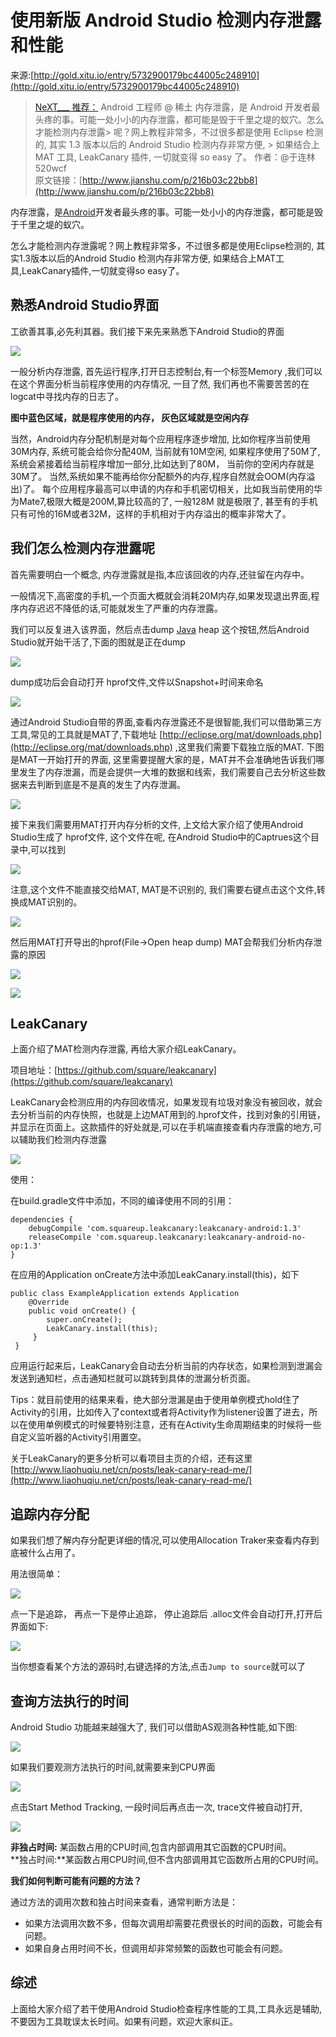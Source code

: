 # 使用新版 Android Studio 检测内存泄露和性能

来源:[http://gold.xitu.io/entry/5732900179bc44005c248910](http://gold.xitu.io/entry/5732900179bc44005c248910)

> [NeXT___ 推荐：](http://gold.xitu.io/#/user/55f4419360b28e983c150d0e) Android 工程师 @ 稀土
> 内存泄露，是 Android 开发者最头疼的事。可能一处小小的内存泄露，都可能是毁于千里之堤的蚁穴。怎么才能检测内存泄露> 呢？网上教程非常多，不过很多都是使用 Eclipse 检测的, 其实 1.3 版本以后的 Android Studio 检测内存非常方便, > 如果结合上 MAT 工具, LeakCanary 插件, 一切就变得 so easy 了。 作者：@于连林 520wcf<br/>
> 原文链接：[http://www.jianshu.com/p/216b03c22bb8](http://www.jianshu.com/p/216b03c22bb8)

内存泄露，是[Android](http://lib.csdn.net/base/15)开发者最头疼的事。可能一处小小的内存泄露，都可能是毁于千里之堤的蚁穴。 

怎么才能检测内存泄露呢？网上教程非常多，不过很多都是使用Eclipse检测的, 其实1.3版本以后的Android Studio 检测内存非常方便, 如果结合上MAT工具,LeakCanary插件,一切就变得so easy了。

## 熟悉Android Studio界面

工欲善其事,必先利其器。我们接下来先来熟悉下Android Studio的界面 

![](MemoryLeak/1.png)

一般分析内存泄露, 首先运行程序,打开日志控制台,有一个标签Memory ,我们可以在这个界面分析当前程序使用的内存情况, 一目了然, 我们再也不需要苦苦的在logcat中寻找内存的日志了。

**图中蓝色区域，就是程序使用的内存， 灰色区域就是空闲内存**

当然，Android内存分配机制是对每个应用程序逐步增加, 比如你程序当前使用30M内存, 系统可能会给你分配40M, 当前就有10M空闲, 如果程序使用了50M了,系统会紧接着给当前程序增加一部分,比如达到了80M， 当前你的空闲内存就是30M了。 当然,系统如果不能再给你分配额外的内存,程序自然就会OOM(内存溢出)了。 每个应用程序最高可以申请的内存和手机密切相关，比如我当前使用的华为Mate7,极限大概是200M,算比较高的了, 一般128M 就是极限了, 甚至有的手机只有可怜的16M或者32M，这样的手机相对于内存溢出的概率非常大了。

## 我们怎么检测内存泄露呢

首先需要明白一个概念, 内存泄露就是指,本应该回收的内存,还驻留在内存中。 

一般情况下,高密度的手机,一个页面大概就会消耗20M内存,如果发现退出界面,程序内存迟迟不降低的话,可能就发生了严重的内存泄露。 

我们可以反复进入该界面，然后点击dump [Java](http://lib.csdn.net/base/17) heap 这个按钮,然后Android Studio就开始干活了,下面的图就是正在dump 

![](MemoryLeak/2.png)

dump成功后会自动打开 hprof文件,文件以Snapshot+时间来命名 

![](MemoryLeak/3.png)

通过Android Studio自带的界面,查看内存泄露还不是很智能,我们可以借助第三方工具,常见的工具就是MAT了,下载地址 [http://eclipse.org/mat/downloads.php](http://eclipse.org/mat/downloads.php) ,这里我们需要下载独立版的MAT. 下图是MAT一开始打开的界面, 这里需要提醒大家的是，MAT并不会准确地告诉我们哪里发生了内存泄漏，而是会提供一大堆的数据和线索，我们需要自己去分析这些数据来去判断到底是不是真的发生了内存泄漏。

![](MemoryLeak/4.png)

接下来我们需要用MAT打开内存分析的文件, 上文给大家介绍了使用Android Studio生成了 hprof文件, 这个文件在呢, 在Android Studio中的Captrues这个目录中,可以找到 

![](MemoryLeak/5.png)

注意,这个文件不能直接交给MAT, MAT是不识别的, 我们需要右键点击这个文件,转换成MAT识别的。 

![](MemoryLeak/6.png)

然后用MAT打开导出的hprof(File->Open heap dump) MAT会帮我们分析内存泄露的原因 

![](MemoryLeak/7.png)

![](MemoryLeak/8.png)

## LeakCanary

上面介绍了MAT检测内存泄露, 再给大家介绍LeakCanary。 

项目地址：[https://github.com/square/leakcanary](https://github.com/square/leakcanary)

LeakCanary会检测应用的内存回收情况，如果发现有垃圾对象没有被回收，就会去分析当前的内存快照，也就是上边MAT用到的.hprof文件，找到对象的引用链，并显示在页面上。这款插件的好处就是,可以在手机端直接查看内存泄露的地方,可以辅助我们检测内存泄露 

![](MemoryLeak/9.png)

使用： 

在build.gradle文件中添加，不同的编译使用不同的引用：

```
dependencies { 
    debugCompile 'com.squareup.leakcanary:leakcanary-android:1.3' 
    releaseCompile 'com.squareup.leakcanary:leakcanary-android-no-op:1.3' 
}
```

在应用的Application onCreate方法中添加LeakCanary.install(this)，如下

```
public class ExampleApplication extends Application 
    @Override 
    public void onCreate() {
        super.onCreate(); 
        LeakCanary.install(this);
     }
 }
```

应用运行起来后，LeakCanary会自动去分析当前的内存状态，如果检测到泄漏会发送到通知栏，点击通知栏就可以跳转到具体的泄漏分析页面。 

Tips：就目前使用的结果来看，绝大部分泄漏是由于使用单例模式hold住了Activity的引用，比如传入了context或者将Activity作为listener设置了进去，所以在使用单例模式的时候要特别注意，还有在Activity生命周期结束的时候将一些自定义监听器的Activity引用置空。 

关于LeakCanary的更多分析可以看项目主页的介绍，还有这里[http://www.liaohuqiu.net/cn/posts/leak-canary-read-me/](http://www.liaohuqiu.net/cn/posts/leak-canary-read-me/)

## 追踪内存分配

如果我们想了解内存分配更详细的情况,可以使用Allocation Traker来查看内存到底被什么占用了。 

用法很简单： 

![](MemoryLeak/10.png)

点一下是追踪， 再点一下是停止追踪， 停止追踪后 .alloc文件会自动打开,打开后界面如下: 

![](MemoryLeak/11.png)

当你想查看某个方法的源码时,右键选择的方法,点击`Jump to source`就可以了

## 查询方法执行的时间

Android Studio 功能越来越强大了, 我们可以借助AS观测各种性能,如下图: 

![](MemoryLeak/12.png)

如果我们要观测方法执行的时间,就需要来到CPU界面 

![](MemoryLeak/13.png)

点击Start Method Tracking, 一段时间后再点击一次, trace文件被自动打开, 

![](MemoryLeak/14.png)

**非独占时间:** 某函数占用的CPU时间,包含内部调用其它函数的CPU时间。<br/> 
**独占时间:**某函数占用CPU时间,但不含内部调用其它函数所占用的CPU时间。

**我们如何判断可能有问题的方法？**

通过方法的调用次数和独占时间来查看，通常判断方法是：

* 如果方法调用次数不多，但每次调用却需要花费很长的时间的函数，可能会有问题。
* 如果自身占用时间不长，但调用却非常频繁的函数也可能会有问题。

## 综述

上面给大家介绍了若干使用Android Studio检查程序性能的工具,工具永远是辅助,不要因为工具耽误太长时间。如果有问题，欢迎大家纠正。
